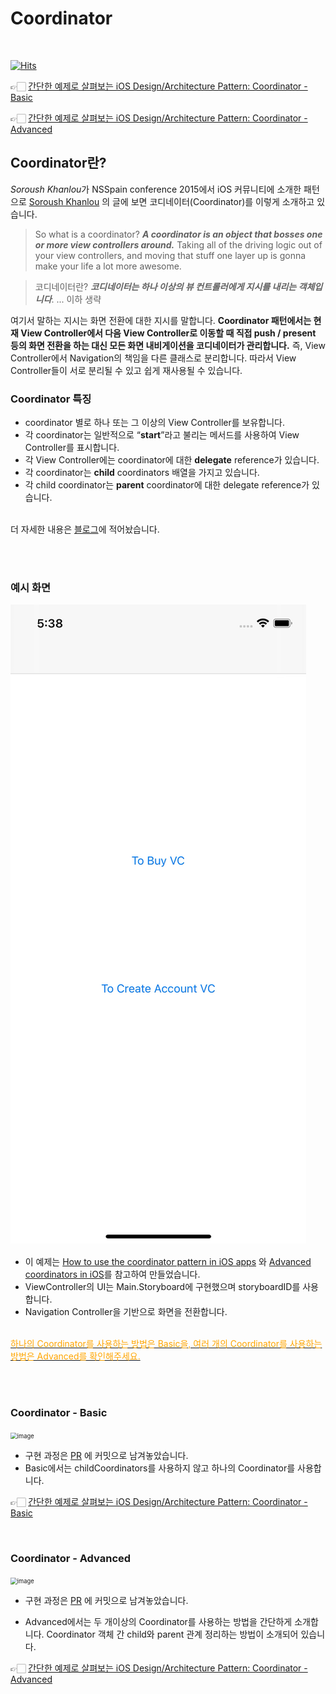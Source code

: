 # Coordinator

<br>

[![Hits](https://hits.seeyoufarm.com/api/count/incr/badge.svg?url=https%3A%2F%2Fgithub.com%2Fdev-Lena%2FCoordinator&count_bg=%238588A2&title_bg=%237D3CCF&icon=&icon_color=%23E7E7E7&title=hits%E2%9C%A8&edge_flat=false)](https://hits.seeyoufarm.com)


👉🏻 [간단한 예제로 살펴보는 iOS Design/Architecture Pattern: Coordinator - Basic](https://lena-chamna.netlify.app/post/ios_design_pattern_coordinator_basic/)  


👉🏻 [간단한 예제로 살펴보는 iOS Design/Architecture Pattern: Coordinator - Advanced](https://lena-chamna.netlify.app/post/ios_design_pattern_coordinator_advanced/)  


## Coordinator란?

*Soroush Khanlou*가 NSSpain conference 2015에서 iOS 커뮤니티에 소개한 패턴으로 [Soroush Khanlou](https://khanlou.com/2015/10/coordinators-redux/) 의 글에 보면 코디네이터(Coordinator)를 이렇게 소개하고 있습니다.<br>

> So what is a coordinator? ***A coordinator is an object that bosses one or more view controllers around.*** Taking all of the driving logic out of your view controllers, and moving that stuff one layer up is gonna make your life a lot more awesome.

> 코디네이터란? ***코디네이터는 하나 이상의 뷰 컨트롤러에게 지시를 내리는 객체입니다***.
> ... 이하 생략<br>



여기서 말하는 지시는 화면 전환에 대한 지시를 말합니다. **Coordinator 패턴에서는 현재 View Controller에서 다음 View Controller로 이동할 때 직접 push / present 등의 화면 전환을 하는 대신 모든 화면 내비게이션을 코디네이터가 관리합니다.**  즉, View Controller에서 Navigation의 책임을 다른 클래스로 분리합니다. 따라서 View Controller들이 서로 분리될 수 있고 쉽게 재사용될 수 있습니다. <br>

### Coordinator 특징<br>

- coordinator 별로 하나 또는 그 이상의 View Controller를 보유합니다. 
- 각 coordinator는 일반적으로 “**start**”라고 불리는 메서드를 사용하여 View Controller를 표시합니다.
- 각 View Controller에는 coordinator에 대한 **delegate** reference가 있습니다.
- 각 coordinator는 **child** coordinators 배열을 가지고 있습니다.
- 각 child coordinator는 **parent** coordinator에 대한 delegate reference가 있습니다.

<br>더 자세한 내용은 [블로그](https://lena-chamna.netlify.app/post/ios_design_pattern_coordinator_basic/)에 적어놨습니다.

<br><br>

### 예시 화면

![alt text](https://github.com/dev-Lena/Coordinator/blob/main/Media/coordinator_basic.gif)

* 이 예제는 [How to use the coordinator pattern in iOS apps](https://www.hackingwithswift.com/articles/71/how-to-use-the-coordinator-pattern-in-ios-apps) 와 [Advanced coordinators in iOS](https://www.hackingwithswift.com/articles/175/advanced-coordinator-pattern-tutorial-ios)를 참고하여 만들었습니다.
* ViewController의 UI는 Main.Storyboard에 구현했으며 storyboardID를 사용합니다.
* Navigation Controller을 기반으로 화면을 전환합니다.  
<br>
<u><span style="color:orange">하나의 Coordinator를 사용하는 방법은 Basic을, 여러 개의 Coordinator를 사용하는 방법은 Advanced를 확인해주세요.</span></u>

<br><br>

### Coordinator - Basic

<img src="https://user-images.githubusercontent.com/52783516/98215889-b2772500-1f8b-11eb-82be-9ffafb32d36e.png" alt="image" style="zoom:67%;" />

* 구현 과정은 [PR](https://github.com/dev-Lena/Coordinator/pull/2) 에 커밋으로 남겨놓았습니다.
* Basic에서는 childCoordinators를 사용하지 않고 하나의 Coordinator를 사용합니다.



👉🏻 [간단한 예제로 살펴보는 iOS Design/Architecture Pattern: Coordinator - Basic](https://lena-chamna.netlify.app/post/ios_design_pattern_coordinator_basic/)

<br>

### Coordinator - Advanced

<img src="https://user-images.githubusercontent.com/52783516/98220027-18b27680-1f91-11eb-87aa-7fb3b8e12448.png" alt="image" style="zoom:67%;" />

* 구현 과정은 [PR](https://github.com/dev-Lena/Coordinator/pull/7) 에 커밋으로 남겨놓았습니다.

* Advanced에서는 두 개이상의 Coordinator를 사용하는 방법을 간단하게 소개합니다. Coordinator 객체 간 child와 parent 관계 정리하는 방법이 소개되어 있습니다.

  

👉🏻 [간단한 예제로 살펴보는 iOS Design/Architecture Pattern: Coordinator - Advanced](https://lena-chamna.netlify.app/post/ios_design_pattern_coordinator_advanced/)

